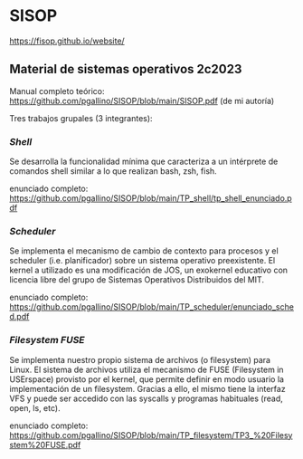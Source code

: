 # SISOP
https://fisop.github.io/website/

## Material de sistemas operativos 2c2023

Manual completo teórico: https://github.com/pgallino/SISOP/blob/main/SISOP.pdf (de mi autoría) 

Tres trabajos grupales (3 integrantes):

### ***Shell***
Se desarrolla la funcionalidad mínima que caracteriza a un intérprete de comandos shell similar a lo que realizan bash, zsh, fish.

enunciado completo: https://github.com/pgallino/SISOP/blob/main/TP_shell/tp_shell_enunciado.pdf

### ***Scheduler***
Se implementa el mecanismo de cambio de contexto para procesos y el scheduler (i.e. planificador) sobre un sistema operativo preexistente. 
El kernel a utilizado es una modificación de JOS, un exokernel educativo con licencia libre del grupo de Sistemas Operativos Distribuidos del MIT.

enunciado completo: https://github.com/pgallino/SISOP/blob/main/TP_scheduler/enunciado_sched.pdf

### ***Filesystem FUSE***
Se implementa nuestro propio sistema de archivos (o filesystem) para Linux. El sistema de archivos utiliza el mecanismo de FUSE (Filesystem in USErspace) provisto por el kernel, que permite definir en modo usuario la implementación de un filesystem. Gracias a ello, el mismo tiene la interfaz VFS y puede ser accedido con las syscalls y programas habituales (read, open, ls, etc).

enunciado completo: https://github.com/pgallino/SISOP/blob/main/TP_filesystem/TP3_%20Filesystem%20FUSE.pdf
